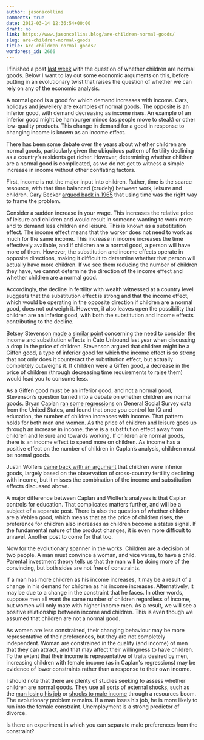 ```yaml
---
author: jasonacollins
comments: true
date: 2012-03-14 12:36:54+00:00
draft: no
link: https://www.jasoncollins.blog/are-children-normal-goods/
slug: are-children-normal-goods
title: Are children normal goods?
wordpress_id: 2666
---
```


I finished a post [last week](https://www.jasoncollins.blog/male-income-and-reproductive-success/) with the question of whether children are normal goods. Below I want to lay out some economic arguments on this, before putting in an evolutionary twist that raises the question of whether we can rely on any of the economic analysis.

A normal good is a good for which demand increases with income. Cars, holidays and jewellery are examples of normal goods. The opposite is an inferior good, with demand decreasing as income rises. An example of an inferior good might be hamburger mince (as people move to steak) or other low-quality products. This change in demand for a good in response to changing income is known as an income effect.

There has been some debate over the years about whether children are normal goods, particularly given the ubiquitous pattern of fertility declining as a country’s residents get richer. However, determining whether children are a normal good is complicated, as we do not get to witness a simple increase in income without other conflating factors.

First, income is not the major input into children. Rather, time is the scarce resource, with that time balanced (crudely) between work, leisure and children. Gary Becker [argued back in 1965](http://www.jstor.org/discover/10.2307/2228949?uid=3737536&uid=2129&uid=2&uid=70&uid=4&sid=47698744155127) that using time was the right way to frame the problem.

Consider a sudden increase in your wage. This increases the relative price of leisure and children and would result in someone wanting to work more and to demand less children and leisure. This is known as a substitution effect. The income effect means that the worker does not need to work as much for the same income. This increase in income increases the time effectively available, and if children are a normal good, a person will have more of them. However, the substitution and income effects operate in opposite directions, making it difficult to determine whether that person will actually have more children. If we see them reducing the number of children they have, we cannot determine the direction of the income effect and whether children are a normal good.

Accordingly, the decline in fertility with wealth witnessed at a country level suggests that the substitution effect is strong and that the income effect, which would be operating in the opposite direction if children are a normal good, does not outweigh it. However, it also leaves open the possibility that children are an inferior good, with both the substitution and income effects contributing to the decline.

Betsey Stevenson [made a similar point](http://www.cato-unbound.org/2011/05/10/betsey-stevenson/parents-are-unhappy-but-why-and-should-we-care/) concerning the need to consider the income and substitution effects in Cato Unbound last year when discussing a drop in the price of children. Stevenson argued that children might be a Giffen good, a type of inferior good for which the income effect is so strong that not only does it counteract the substitution effect, but actually completely outweighs it. If children were a Giffen good, a decrease in the price of children (through decreasing time requirements to raise them) would lead you to consume less.

As a Giffen good must be an inferior good, and not a normal good, Stevenson’s question turned into a debate on whether children are normal goods. Bryan Caplan [ran some regressions](http://econlog.econlib.org/archives/2011/06/kids_are_normal.html) on General Social Survey data from the United States, and found that once you control for IQ and education, the number of children increases with income. That pattern holds for both men and women. As the price of children and leisure goes up through an increase in income, there is a substitution effect away from children and leisure and towards working. If children are normal goods, there is an income effect to spend more on children. As income has a positive effect on the number of children in Caplan’s analysis, children must be normal goods.

Justin Wolfers [came back with an argument](http://www.freakonomics.com/2011/06/10/the-rich-vs-poor-debate-are-kids-normal-or-inferior-goods/) that children were inferior goods, largely based on the observation of cross-country fertility declining with income, but it misses the combination of the income and substitution effects discussed above.

A major difference between Caplan and Wolfer’s analyses is that Caplan controls for education. That complicates matters further, and will be a subject of a separate post. There is also the question of whether children are a Veblen good, which means that as the price of children rises, the preference for children also increases as children become a status signal. If the fundamental nature of the product changes, it is even more difficult to unravel. Another post to come for that too.

Now for the evolutionary spanner in the works. Children are a decision of two people. A man must convince a woman, and vice versa, to have a child. Parental investment theory tells us that the man will be doing more of the convincing, but both sides are not free of constraints.

If a man has more children as his income increases, it may be a result of a change in his demand for children as his income increases. Alternatively, it may be due to a change in the constraint that he faces. In other words, suppose men all want the same number of children regardless of income, but women will only mate with higher income men. As a result, we will see a positive relationship between income and children. This is even though we assumed that children are not a normal good.

As women are less constrained, their changing behaviour may be more representative of their preferences, but they are not completely independent. Woman are constrained in the quality (and income) of men that they can attract, and that may affect their willingness to have children. To the extent that their income is representative of traits desired by men, increasing children with female income (as in Caplan's regressions) may be evidence of lower constraints rather than a response to their own income.

I should note that there are plenty of studies seeking to assess whether children are normal goods. They use all sorts of external shocks, such as the [man losing his job](http://web.ebscohost.com/ehost/detail?vid=4&hid=105&sid=572008d5-3031-41c0-8c82-65906b4e11f0%40sessionmgr115&bdata=JnNpdGU9ZWhvc3QtbGl2ZQ%3d%3d#db=bth&AN=49051426) or [shocks to male income](http://research.stlouisfed.org/wp/2008/2008-040.pdf) through a resources boom. The evolutionary problem remains. If a man loses his job, he is more likely to run into the female constraint. Unemployment is a strong predictor of divorce.

Is there an experiment in which you can separate male preferences from the constraint?
